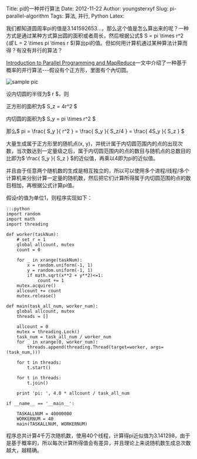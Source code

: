 Title: pi的一种并行算法
Date: 2012-11-22
Author: youngsterxyf
Slug: pi-parallel-algorithm
Tags: 算法, 并行, Python
Latex:

我们都知道圆周率pi的值是3.141592653...，那么这个值是怎么算出来的呢？一种方式是通过某种方式算出圆的面积或者周长，然后根据公式$ S = pi \times r^2 $(或$ L = 2 \times pi \times r $)算出pi的值。但如何用计算机通过某种算法计算而得？有没有并行的算法？

[Introduction to Parallel Programming and MapReduce](/assets/uploads/files/mapreduce_intro.pdf)一文中介绍了一种基于概率的并行算法---假设有个正方形，里面有个內切圆。

![sample pic](/assets/uploads/pics/inscribe.png)

设内切圆的半径为$ r $，则

正方形的面积为$ S_z = 4r^2 $

内切圆的面积为$ S_y = pi \times r^2 $

那么$ pi = \frac{ S_y }{ r^2 } = \frac{ S_y }{ S_z/4 } = \frac{ 4S_y }{ S_z } $

大量生成属于正方形里的随机点(x, y)，并统计属于内切圆范围内的点的出现次数，当次数达到一定量级之后，属于内切圆范围内的点的数目与随机点的总数目的比即为$ \frac{ S_y }{ S_z } $的近似值，再乘以4即为pi的近似值。

并且由于任意两个随机数的生成是相互独立的，所以可以使用多个进程/线程/多个计算机来分别计算一定量的随机数，然后把它们计算所得属于内切圆范围的点的数目相加，再根据公式计算pi值。

假设r的值为单位1，则程序实现如下：

    :::python
    import random
    import math
    import threading

    def worker(taskNum):
        # set r = 1
        global allcount, mutex
        count = 0

        for _ in xrange(taskNum):
            x = random.uniform(-1, 1)
            y = random.uniform(-1, 1)
            if math.sqrt(x**2 + y**2)<=1:
                count += 1
        mutex.acquire()
        allcount += count
        mutex.release()

    def main(task_all_num, worker_num):
        global allcount, mutex
        threads = []

        allcount = 0
        mutex = threading.Lock()
        task_num = task_all_num / worker_num
        for _ in xrange(0, worker_num):
            threads.append(threading.Thread(target=worker, args=(task_num,)))

        for t in threads:
            t.start()

        for t in threads:
            t.join()

        print 'pi: ', 4.0 * allcount / task_all_num

    if __name__ == '__main__':

        TASKALLNUM = 40000000
        WORKERNUM = 40
        main(TASKALLNUM, WORKERNUM)

程序总共计算4千万次随机数，使用40个线程，计算得pi近似值为3.141298，由于是基于概率的，所以每次计算所得值会有差异，并且理论上来说随机数生成总次数越大，越精确。
